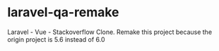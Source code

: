# laravel-qa-remake
 
Laravel - Vue - Stackoverflow Clone. 
Remake this project because the origin project is 5.6 instead of 6.0
